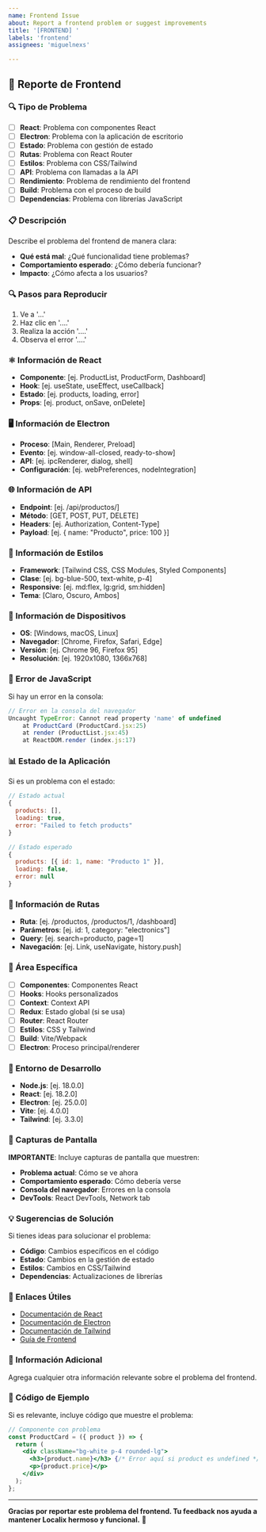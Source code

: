 ```yaml
---
name: Frontend Issue
about: Report a frontend problem or suggest improvements
title: '[FRONTEND] '
labels: 'frontend'
assignees: 'miguelnexs'

---
```


## 🎯 Reporte de Frontend

### 🔍 Tipo de Problema

- [ ] **React**: Problema con componentes React
- [ ] **Electron**: Problema con la aplicación de escritorio
- [ ] **Estado**: Problema con gestión de estado
- [ ] **Rutas**: Problema con React Router
- [ ] **Estilos**: Problema con CSS/Tailwind
- [ ] **API**: Problema con llamadas a la API
- [ ] **Rendimiento**: Problema de rendimiento del frontend
- [ ] **Build**: Problema con el proceso de build
- [ ] **Dependencias**: Problema con librerías JavaScript

### 📋 Descripción

Describe el problema del frontend de manera clara:

- **Qué está mal**: ¿Qué funcionalidad tiene problemas?
- **Comportamiento esperado**: ¿Cómo debería funcionar?
- **Impacto**: ¿Cómo afecta a los usuarios?

### 🔍 Pasos para Reproducir

1. Ve a '...'
2. Haz clic en '....'
3. Realiza la acción '....'
4. Observa el error '....'

### ⚛️ Información de React

- **Componente**: [ej. ProductList, ProductForm, Dashboard]
- **Hook**: [ej. useState, useEffect, useCallback]
- **Estado**: [ej. products, loading, error]
- **Props**: [ej. product, onSave, onDelete]

### 🖥️ Información de Electron

- **Proceso**: [Main, Renderer, Preload]
- **Evento**: [ej. window-all-closed, ready-to-show]
- **API**: [ej. ipcRenderer, dialog, shell]
- **Configuración**: [ej. webPreferences, nodeIntegration]

### 🌐 Información de API

- **Endpoint**: [ej. /api/productos/]
- **Método**: [GET, POST, PUT, DELETE]
- **Headers**: [ej. Authorization, Content-Type]
- **Payload**: [ej. { name: "Producto", price: 100 }]

### 🎨 Información de Estilos

- **Framework**: [Tailwind CSS, CSS Modules, Styled Components]
- **Clase**: [ej. bg-blue-500, text-white, p-4]
- **Responsive**: [ej. md:flex, lg:grid, sm:hidden]
- **Tema**: [Claro, Oscuro, Ambos]

### 📱 Información de Dispositivos

- **OS**: [Windows, macOS, Linux]
- **Navegador**: [Chrome, Firefox, Safari, Edge]
- **Versión**: [ej. Chrome 96, Firefox 95]
- **Resolución**: [ej. 1920x1080, 1366x768]

### 🐛 Error de JavaScript

Si hay un error en la consola:

```javascript
// Error en la consola del navegador
Uncaught TypeError: Cannot read property 'name' of undefined
    at ProductCard (ProductCard.jsx:25)
    at render (ProductList.jsx:45)
    at ReactDOM.render (index.js:17)
```

### 📊 Estado de la Aplicación

Si es un problema con el estado:

```javascript
// Estado actual
{
  products: [],
  loading: true,
  error: "Failed to fetch products"
}

// Estado esperado
{
  products: [{ id: 1, name: "Producto 1" }],
  loading: false,
  error: null
}
```

### 🔄 Información de Rutas

- **Ruta**: [ej. /productos, /productos/1, /dashboard]
- **Parámetros**: [ej. id: 1, category: "electronics"]
- **Query**: [ej. search=producto, page=1]
- **Navegación**: [ej. Link, useNavigate, history.push]

### 🎯 Área Específica

- [ ] **Componentes**: Componentes React
- [ ] **Hooks**: Hooks personalizados
- [ ] **Context**: Context API
- [ ] **Redux**: Estado global (si se usa)
- [ ] **Router**: React Router
- [ ] **Estilos**: CSS y Tailwind
- [ ] **Build**: Vite/Webpack
- [ ] **Electron**: Proceso principal/renderer

### 🔧 Entorno de Desarrollo

- **Node.js**: [ej. 18.0.0]
- **React**: [ej. 18.2.0]
- **Electron**: [ej. 25.0.0]
- **Vite**: [ej. 4.0.0]
- **Tailwind**: [ej. 3.3.0]

### 📸 Capturas de Pantalla

**IMPORTANTE**: Incluye capturas de pantalla que muestren:

- **Problema actual**: Cómo se ve ahora
- **Comportamiento esperado**: Cómo debería verse
- **Consola del navegador**: Errores en la consola
- **DevTools**: React DevTools, Network tab

### 💡 Sugerencias de Solución

Si tienes ideas para solucionar el problema:

- **Código**: Cambios específicos en el código
- **Estado**: Cambios en la gestión de estado
- **Estilos**: Cambios en CSS/Tailwind
- **Dependencias**: Actualizaciones de librerías

### 🔗 Enlaces Útiles

- [Documentación de React](https://reactjs.org/docs/)
- [Documentación de Electron](https://www.electronjs.org/docs)
- [Documentación de Tailwind](https://tailwindcss.com/docs)
- [Guía de Frontend](https://github.com/miguelnexs/localix/wiki/frontend)

### 📝 Información Adicional

Agrega cualquier otra información relevante sobre el problema del frontend.

### 🎨 Código de Ejemplo

Si es relevante, incluye código que muestre el problema:

```jsx
// Componente con problema
const ProductCard = ({ product }) => {
  return (
    <div className="bg-white p-4 rounded-lg">
      <h3>{product.name}</h3> {/* Error aquí si product es undefined */}
      <p>{product.price}</p>
    </div>
  );
};
```

---

**Gracias por reportar este problema del frontend. Tu feedback nos ayuda a mantener Localix hermoso y funcional.** 🎯
